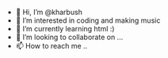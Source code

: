 - 👋 Hi, I’m @kharbush
- 👀 I’m interested in coding and making music
- 🌱 I’m currently learning html :)
- 💞️ I’m looking to collaborate on ...
- 📫 How to reach me ..

<!---
kharbush/kharbush is a ✨ special ✨ repository because its `README.md` (this file) appears on your GitHub profile.
You can click the Preview link to take a look at your changes.
--->
